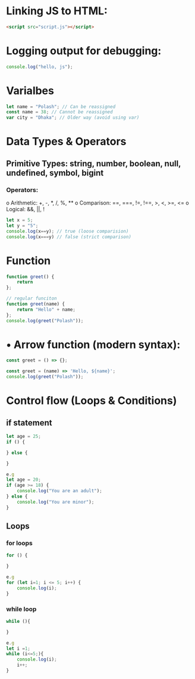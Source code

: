 # Linking JS to HTML:
```html
<script src="script.js"></script>
```

# Logging output for debugging:
```js
console.log("hello, js");
```

# Varialbes
```js
let name = "Polash"; // Can be reassigned
const name = 38; // Cannot be reassigned
var city = "Dhaka"; // Older way (avoid using var)
```

# Data Types & Operators
## Primitive Types: string, number, boolean, null, undefined, symbol, bigint
### Operators:
o	Arithmetic: +, -, *, /, %, **
o	Comparison: ==, ===, !=, !==, >, <, >=, <=
o	Logical: &&, ||, !

```js
let x = 5;
let y = "5";
console.log(x==y); // true (loose comparision)
console.log(x===y) // false (strict comparison)
```

# Function
```js
function greet() {
    return 
};

// regular funciton
function greet(name) {
    return "Hello" + name;
};
console.log(greet("Polash"));
```

# •	Arrow function (modern syntax):
```js
const greet = () => {};

const greet = (name) => 'Hello, ${name}';
console.log(greet("Polash"));
```


# Control flow (Loops & Conditions)

## if statement
```js
let age = 25;
if () {

} else {    

}

e.g 
let age = 20;
if (age >= 18) {
    console.log("You are an adult");
} else {
    console.log("You are minor");
}
```

## Loops
### for loops
```js
for () {

}

e.g 
for (let i=1; i <= 5; i++) {
    console.log(i);
}
```

### while loop
```js
while (){

}

e.g 
let i =1;
while (i<=5;){
    console.log(i);
    i++;
}
